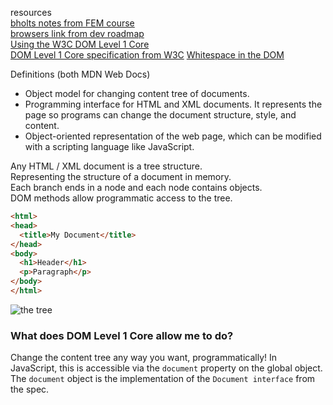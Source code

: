 
resources  
[bholts notes from FEM course](https://btholt.github.io/intro-to-web-dev-v2/dom)  
[browsers link from dev roadmap](https://www.html5rocks.com/en/tutorials/internals/howbrowserswork/)  
[Using the W3C DOM Level 1 Core](https://developer.mozilla.org/en-US/docs/Web/API/Document_object_model/Using_the_W3C_DOM_Level_1_Core)  
[DOM Level 1 Core specification from W3C](https://www.w3.org/TR/REC-DOM-Level-1/level-one-core.html)
[Whitespace in the DOM](https://developer.mozilla.org/en-US/docs/Web/API/Document_Object_Model/Whitespace)

Definitions (both MDN Web Docs)
* Object model for changing content tree of documents.
* Programming interface for HTML and XML documents.
  It represents the page so programs can change the document structure,
  style, and content.
* Object-oriented representation of the web page, which can be modified
  with a scripting language like JavaScript.

Any HTML / XML document is a tree structure.  
Representing the structure of a document in memory.  
Each branch ends in a node and each node contains objects.  
DOM methods allow programmatic access to the tree.

```html
<html>
<head>
  <title>My Document</title>
</head>
<body>
  <h1>Header</h1>
  <p>Paragraph</p>
</body>
</html>
```

![the tree](https://developer.mozilla.org/@api/deki/files/415/=Using_the_W3C_DOM_Level_1_Core-doctree.jpg)

### What does DOM Level 1 Core allow me to do?

Change the content tree any way you want, programmatically! In JavaScript, this is accessible via the `document`
property on the global object. The `document` object is the implementation of the `Document interface` from the spec.
